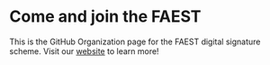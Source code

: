 # Come and join the FAEST

This is the GitHub Organization page for the FAEST digital signature scheme.
Visit our [website](https://faest-sign.github.io) to learn more!
